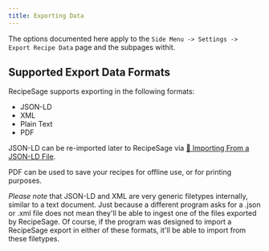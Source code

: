 ```yaml
---
title: Exporting Data
---
```


The options documented here apply to the `Side Menu -> Settings -> Export Recipe Data` page and the subpages withit.

## Supported Export Data Formats

RecipeSage supports exporting in the following formats:

- JSON-LD
- XML
- Plain Text
- PDF

JSON-LD can be re-imported later to RecipeSage via [📖 Importing From a JSON-LD File](./import.md#importing-from-a-json-ld-file).

PDF can be used to save your recipes for offline use, or for printing purposes.

*Please note* that JSON-LD and XML are very generic filetypes internally, similar to a text document. Just because a different program asks for a .json or .xml file does not mean they'll be able to ingest one of the files exported by RecipeSage. Of course, if the program was designed to import a RecipeSage export in either of these formats, it'll be able to import from these filetypes.

